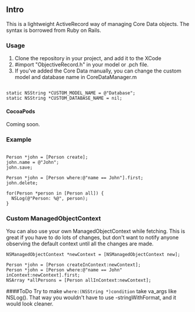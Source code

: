 ## Intro
This is a lightweight ActiveRecord way of managing Core Data objects.
The syntax is borrowed from Ruby on Rails.

### Usage
1. Clone the repository in your project, and add it to the XCode
2. #import "ObjectiveRecord.h" in your model or .pch file.
3. If you've added the Core Data manually, you can change the custom model and database name in CoreDataManager.m

``` objc

static NSString *CUSTOM_MODEL_NAME = @"Database";
static NSString *CUSTOM_DATABASE_NAME = nil;
```
#### CocoaPods
Coming soon.

### Example
``` objc

Person *john = [Person create];
john.name = @"John";
john.save;

Person *john = [Person where:@"name == John"].first;
john.delete;

for(Person *person in [Person all]) {
  NSLog(@"Person: %@", person);
}
```

### Custom ManagedObjectContext
You can also use your own ManagedObjectContext while fetching.
This is great if you have to do lots of changes, but don't want to notify anyone observing the default context until all the changes are made.
``` objc
NSManagedObjectContext *newContext = [NSManagedObjectContext new];

Person *john = [Person createInContext:newContext];
Person *john = [Person where:@"name == John" inContext:newContext].first;
NSArray *allPersons = [Person allInContext:newContext];
```


####ToDo
Try to make ```where:(NSString *)condition``` take va_args like NSLog().
That way you wouldn't have to use -stringWithFormat, and it would look cleaner.
